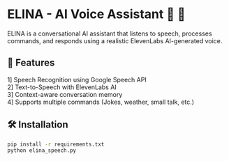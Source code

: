 # ELINA - AI Voice Assistant 🎤 🤖

ELINA is a conversational AI assistant that listens to speech, processes commands, and responds using a realistic ElevenLabs AI-generated voice.

## 🚀 Features
1] Speech Recognition using Google Speech API  
2] Text-to-Speech with ElevenLabs AI  
3] Context-aware conversation memory  
4] Supports multiple commands (Jokes, weather, small talk, etc.)

## 🛠 Installation
```bash
pip install -r requirements.txt
python elina_speech.py
